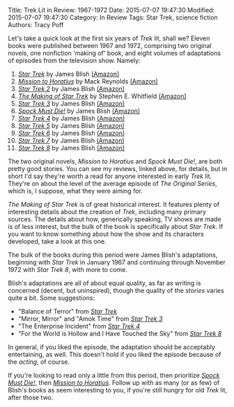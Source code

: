 Title: Trek Lit in Review: 1967-1972
Date: 2015-07-07 19:47:30
Modified: 2015-07-07 19:47:30
Category: In Review
Tags: Star Trek, science fiction
Authors: Tracy Poff

Let's take a quick look at the first six years of *Trek* lit, shall we? Eleven books were published between 1967 and 1972, comprising two original novels, one nonfiction 'making of' book, and eight volumes of adaptations of episodes from the television show. Namely:

1. [*Star Trek*][star-trek-1] by James Blish [(Amazon)][star-trek-1-amzn]
2. [*Mission to Horatius*][mission-to-horatius] by Mack Reynolds [(Amazon)][mission-to-horatius-amzn]
3. [*Star Trek 2*][star-trek-2] by James Blish [(Amazon)][star-trek-2-amzn]
4. [*The Making of Star Trek*][making-of-star-trek] by Stephen E. Whitfield [(Amazon)][making-of-star-trek-amzn]
5. [*Star Trek 3*][star-trek-3] by James Blish [(Amazon)][star-trek-3-amzn]
6. [*Spock Must Die!*][spock-must-die] by James Blish [(Amazon)][spock-must-die-amzn]
7. [*Star Trek 4*][star-trek-4] by James Blish [(Amazon)][star-trek-4-amzn]
8. [*Star Trek 5*][star-trek-5] by James Blish [(Amazon)][star-trek-5-amzn]
9. [*Star Trek 6*][star-trek-6] by James Blish [(Amazon)][star-trek-6-amzn]
10. [*Star Trek 7*][star-trek-7] by James Blish [(Amazon)][star-trek-7-amzn]
11. [*Star Trek 8*][star-trek-8] by James Blish [(Amazon)][star-trek-8-amzn]

The two original novels, *Mission to Horatius* and *Spock Must Die!*, are both pretty good stories. You can see my reviews, linked above, for details, but in short I'd say they're worth a read for anyone interested in early *Trek* lit. They're on about the level of the average episode of *The Original Series*, which is, I suppose, what they were aiming for.

*The Making of Star Trek* is of great historical interest. It features plenty of interesting details about the creation of *Trek*, including many primary sources. The details about how, generically speaking, TV shows are made is of less interest, but the bulk of the book is specifically about *Star Trek*. If you want to know something about how the show and its characters developed, take a look at this one.

The bulk of the books during this period were James Blish's adaptations, beginning with *Star Trek* in January 1967 and continuing through November 1972 with *Star Trek 8*, with more to come.

Blish's adaptations are all of about equal quality, as far as writing is concerned (decent, but uninspired), though the quality of the *stories* varies quite a bit. Some suggestions:

* "Balance of Terror" from [*Star Trek*][star-trek-1-amzn]
* "Mirror, Mirror" and "Amok Time" from [*Star Trek 3*][star-trek-3-amzn]
* "The Enterprise Incident" from [*Star Trek 4*][star-trek-4-amzn]
* "For the World is Hollow and I Have Touched the Sky" from [*Star Trek 8*][star-trek-8-amzn]

In general, if you liked the episode, the adaptation should be acceptably entertaining, as well. This doesn't hold if you liked the episode because of the *acting*, of course.

If you're looking to read only a little from this period, then prioritize [*Spock Must Die!*][spock-must-die-amzn], then [*Mission to Horatius*][mission-to-horatius-amzn]. Follow up with as many (or as few) of Blish's books as seem interesting to you, if you're still hungry for old *Trek* lit, after those two.

[star-trek-1]: {filename}star-trek-1.md
[mission-to-horatius]: {filename}mission-to-horatius.md
[star-trek-2]: {filename}star-trek-2.md
[making-of-star-trek]: {filename}making-of-star-trek.md
[star-trek-3]: {filename}star-trek-3.md
[spock-must-die]: {filename}spock-must-die.md
[star-trek-4]: {filename}star-trek-4.md
[star-trek-5]: {filename}star-trek-5.md
[star-trek-6]: {filename}star-trek-6.md
[star-trek-7]: {filename}star-trek-7.md
[star-trek-8]: {filename}star-trek-8.md

[star-trek-1-amzn]: http://www.amazon.com/gp/product/1553056299/ref=as_li_tl?ie=UTF8&amp;camp=1789&amp;creative=390957&amp;creativeASIN=1553056299&amp;linkCode=as2&amp;tag=othstuexi-20&amp;linkId=LX4HAYTTNJHOP5KN
[mission-to-horatius-amzn]: http://www.amazon.com/gp/product/067102812X/ref=as_li_tl?ie=UTF8&amp;camp=1789&amp;creative=390957&amp;creativeASIN=067102812X&amp;linkCode=as2&amp;tag=othstuexi-20&amp;linkId=OJLIDPXQHYX7S63M
[star-trek-2-amzn]: http://www.amazon.com/gp/product/0553108115/ref=as_li_tl?ie=UTF8&amp;camp=1789&amp;creative=390957&amp;creativeASIN=0553108115&amp;linkCode=as2&amp;tag=othstuexi-20&amp;linkId=IEDQZ4FFDHFKNNRF
[making-of-star-trek-amzn]: http://amzn.to/1f7C7mf
[star-trek-3-amzn]: http://www.amazon.com/gp/product/B000HAZBGQ/ref=as_li_tl?ie=UTF8&amp;camp=1789&amp;creative=390957&amp;creativeASIN=B000HAZBGQ&amp;linkCode=as2&amp;tag=othstuexi-20&amp;linkId=YKS4TAMG7E23S65P
[spock-must-die-amzn]: http://www.amazon.com/gp/product/B001NCWD90/ref=as_li_tl?ie=UTF8&amp;camp=1789&amp;creative=390957&amp;creativeASIN=B001NCWD90&amp;linkCode=as2&amp;tag=othstuexi-20&amp;linkId=VAGHK2IF2XMZNYNB
[star-trek-4-amzn]: http://www.amazon.com/gp/product/0553123114/ref=as_li_tl?ie=UTF8&camp=1789&creative=390957&creativeASIN=0553123114&linkCode=as2&tag=othstuexi-20&linkId=GF3CSLNUKVQG32B4
[star-trek-5-amzn]: http://amzn.to/1H4B4fQ
[star-trek-6-amzn]: http://amzn.to/1FZNamK
[star-trek-7-amzn]: http://amzn.to/1dFpfSU
[star-trek-8-amzn]: http://amzn.to/1dFZZvF
